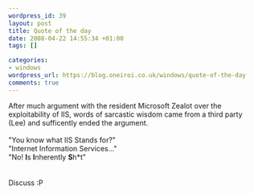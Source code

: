 ```yaml
--- 
wordpress_id: 39
layout: post
title: Quote of the day
date: 2008-04-22 14:55:34 +01:00
tags: []

categories: 
- windows
wordpress_url: https://blog.oneiroi.co.uk/windows/quote-of-the-day
comments: true
---
```

After much argument with the resident Microsoft Zealot over the exploitability of IIS, words of sarcastic wisdom came from a third party (Lee) and sufficently ended the argument.<br /><br />"You know what IIS Stands for?"<br />"Internet Information Services..."<br />"No! <b>I</b>s <b>I</b>nherently <b>S</b>h*t"<br /><br /><br />Discuss :P<br /><br /><br /><br /><br /><br /><br /><br />
